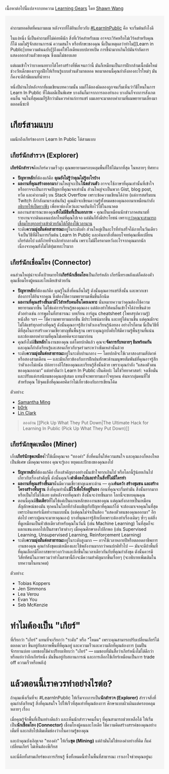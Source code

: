 เนื้อหาต่อไปนี้แปลจากบทความ [Learning Gears](https://www.swyx.io/learning-gears) โดย [Shawn Wang](https://www.swyx.io/)

<div style="padding: 1rem; background-color: #F5F5F5;">

คำถามยอดฮิตที่คนถามผม หลังจากที่ได้ยินเกี่ยวกับ [#LearnInPublic](https://twitter.com/hashtag/LearnInPublic?src=hash) คือ จะเริ่มต้นยังไงดี

ในแง่หนึ่ง นี่เป็นคำถามที่ไม่ค่อยดีนัก สิ่งที่เวิร์คสำหรับผม อาจจะเวิร์คหรือไม่เวิร์คสำหรับคุณก็ได้ ผมไม่รู้จักสถานการณ์ ความสนใจ หรือทักษะของคุณ นี่เป็นเหตุผลว่าทำไม[[Learn in Public|บทความต้นฉบับ]]ถึงแค่ให้ไอเดียแบบปลายเปิด การชี้นำมากเกินไปมันจำกัดการแสดงออกส่วนตัวของคุณ ซึ่งผมไม่ชอบเลย

แต่ผมเข้าใจว่าบางคนอยากได้โครงสร้างที่ชัดเจนกว่านี้ มันก็เหมือนเป็นการฝึกกล้ามเนื้อมัดใหม่ ช่วงวัยเด็กของเราถูกฝึกให้เรียนรู้แบบส่วนตัวมาตลอด พอมาตอนนี้คุณกำลังลองอะไรใหม่ๆ มันก็คงจะดีถ้ามีแผนที่นำทาง

หนึ่งปีผ่านไปหลังจากที่ผมเขียนบทความนั้น ผมก็ได้ลองผิดลองถูกจนเริ่มเห็นว่าวิธีไหนในการ Learn In Public ที่ได้ผลดีเป็นพิเศษ บางอันก็มาจากการลองทำเอง บางอันก็จากการสังเกตคนอื่น จนในที่สุดผมก็รู้สึกว่ามันควรค่าแก่การแชร์ ผมเลยจะมาตอบคำถามที่ผมพยายามเลี่ยงมาตลอดนี่ซะที

# เกียร์สามแบบ

ผมนึกถึงเกียร์ของการ Learn In Public ได้สามแบบ

## เกียร์นักสำรวจ (Explorer)

**เกียร์นักสำรวจ**คือเกียร์ความเร็วสูง คุณพยายามครอบคลุมพื้นที่ให้ได้มากที่สุด ในหลายๆ ทิศทาง

- **ปัญหาหลัก**ที่ต้องแก้คือ **คุณยังไม่รู้ว่าคุณไม่รู้อะไรบ้าง**
- **ผลงานที่คุณสร้างออกมา**ส่วนใหญ่จะเป็น**โน้ตส่วนตัว** อาจจะใช้ภาษาที่คุณเท่านั้นที่เข้าใจ หรืออาจจะเป็นการจดปัญหาที่คุณเจอเท่านั้น ส่วนใหญ่จะเป็นพวก Gist, blog post, ทวีต และคำถามดีๆ บน Stack Overflow เพราะข้อความเขียนได้ง่าย (แต่การสตรีมบน Twitch ก็กำลังมาแรงเช่นกัน) คุณมักจะเขียนความรู้ทั้งหมดของคุณออกมาเหมือนกำลัง[อธิบายให้เป็ดยางฟัง](https://en.wikipedia.org/wiki/Rubber_duck_debugging) เพื่อหาช่องโหว่และจดบันทึกไว้ใช้ในอนาคต
- ผลงานสาธารณะของคุณ**ยังไม่มีธีมที่เป็นเอกภาพ** - คุณเป็นเหมือนนักข่าวภาคสนามที่รายงานจากดินแดนแปลกใหม่ที่คุณไปเจอ แต่มันก็ยังมีประโยชน์ เพราะ[กว่าคุณจะสามารถเชื่อมโยงทุกอย่างเข้าด้วยกันได้ก็ต้องใช้เวลานาน](https://www.youtube.com/watch?v=D1R-jKKp3NA)
- ระดับ**ความมุ่งมั่นต่อสาธารณะ**อยู่ในระดับต่ำ ส่วนใหญ่เป็นอะไรที่ทำเสร็จได้ภายในวันเดียว จึงเป็นวิธีที่ดีในการเริ่มต้น Learn In Public และค้นหาสิ่งที่ตอบโจทย์คุณเพื่อเปลี่ยนเกียร์ต่อไป แต่ก็ง่ายที่จะเลิกทำกลางคัน เพราะไม่มีใครคาดหวังอะไรจากคุณมากนัก เนื่องจากคุณยังไม่ได้ทุ่มเทอะไรมาก

## เกียร์นักเชื่อมโยง (Connector)

คนส่วนใหญ่น่าจะตั้งเป้าหมายให้**เกียร์นักเชื่อมโยง**เป็นเกียร์หลัก เกียร์นี้ทรงพลังแต่ก็คล่องตัว คุณเชื่อมโยงผู้คนและไอเดียเข้าด้วยกัน

- **ปัญหาหลัก**ที่ต้องแก้คือ คุณรู้ในสิ่งที่คนอื่นไม่รู้ ดังนั้นคุณควรแชร์สิ่งนั้น และพวกเขาต้องการได้ยินจากคุณ ซึ่งต้องใช้ความพยายามเพิ่มขึ้นอีกนิด
- **ผลงานที่คุณสร้างขึ้นมามีไว้สำหรับคนอื่นโดยเฉพาะ** นั่นหมายความว่าคุณต้องใช้ความพยายามมากขึ้น ไม่ใช่แค่การเรียนรู้ของคุณเอง แต่ต้องทำให้คนอื่นเข้าใจได้ง่ายขึ้นด้วย ตัวอย่างเช่น การพูดในที่สาธารณะ บทเรียน การ์ตูน cheatsheet (โพยสรุปความรู้) หนังสือ ฯลฯ — ใช้ความพยายามมากขึ้น มีประโยชน์มากขึ้น และอยู่ได้นานขึ้น แต่คุณมักจะไม่ได้แชร์ทุกอย่างที่คุณรู้ ดังนั้นคุณอาจรู้สึกว่าตัวเองเรียนรู้น้อยลง อย่างไรก็ตาม นี่เป็นวิธีที่ดีที่สุดในการสร้างความเชี่ยวชาญขั้นพื้นฐาน เพราะคุณถูกบังคับให้มีความรู้พื้นฐานที่แน่นและต้องตอบคำถามที่คุณไม่เคยคิดจะถามมาก่อน
- คุณยังไม่มี**ธีมหลัก**ในงานของคุณ แต่โดยปกติแล้ว คุณจะ**จัดการกับหลายๆ ธีมพร้อมกัน** และคุณก็กำลังเรียนรู้และสอนเกี่ยวกับจุดร่วมระหว่างธีมเหล่านั้นด้วย
- ระดับ**ความมุ่งมั่นต่อสาธารณะ**อยู่ในระดับปานกลาง — โดยปกติจะใช้เวลาสองสามสัปดาห์หรือสองสามเดือน — และมักเกี่ยวข้องกับการฝึกฝนทักษะด้านมนุษยสัมพันธ์ที่คุณอาจรู้สึกว่าตัวเองไม่ถนัด ปล่อยวางอีโก้ของคุณและเรียนรู้สิ่งนั้นด้วย เพราะคุณกำลัง “แสดงตัวตนของคุณออกมา” แต่อย่าลืมว่า Learn In Public เป็นศิลปะ ไม่ใช่วิทยาศาสตร์: จงเชื่อมั่นและปรับแต่งรสนิยมของคุณอยู่เสมอ แทนที่จะพยายามเอาใจทุกคน ค้นหากลุ่มคนที่ใช่สำหรับคุณ ใช้จุดแข็งที่คุณเคยคิดว่าไม่เกี่ยวข้องกับการเขียนโค้ด

ตัวอย่าง:

- [Samantha Ming](https://twitter.com/samantha_ming)
- [b0rk](https://wizardzines.com/)
- [Lin Clark](https://code-cartoons.com/)

> ลองอ่าน [[Pick Up What They Put Down|The Ultimate Hack for Learning In Public (Pick Up What They Put Down)]]

## เกียร์นักขุดเหมือง (Miner)

เก็บ**เกียร์นักขุดเหมือง**ไว้ใช้เมื่อคุณเจอ “ทองคำ” สิ่งที่คนอื่นให้ความสนใจ และคุณเองก็หลงใหลเป็นพิเศษ เมื่อคุณเจอทอง คุณจะรู้เอง หยุดและปักธงของคุณลงไป

- **ปัญหาหลัก**ที่ต้องแก้คือ เรื่องสำคัญบางอย่างนั้นเข้าใจยากเกินไป หรือโลกนี้รู้น้อยเกินไปเกี่ยวกับเรื่องสำคัญนี้ ดังนั้นคุณจึง**ดำดิ่งลงไปและทำในสิ่งที่ไม่มีใครทำ**
- **ผลงานที่คุณสร้างขึ้นมา**นั้นมีความเชี่ยวชาญเฉพาะด้าน — คุณ**ค้นคว้า สร้างชุมชน และสร้างโครงสร้างพื้นฐาน** สิ่งที่คุณทำนั้น**มีไว้เพื่อให้อยู่ยืนยง** ก่อนที่คุณจะเริ่มทำมัน สิ่งนั้นยากมากหรือเป็นไปไม่ได้เลย แต่หลังจากที่คุณทำ สิ่งนั้นจะง่ายขึ้นมาก โลกนี้จะขอบคุณคุณ
- ตอนนี้คุณมี**ธีมเดียว**ที่ไม่ใช่แค่เป็นแกนหลักของงานของคุณ แต่คุณยังกลายเป็นเหมือนสัญลักษณ์ของมัน ทุกคนในโลกที่กำลังเผชิญกับปัญหาที่คุณแก้ได้ จะต้องมาเจอคุณในที่สุด เพราะอินเทอร์เน็ตทำงานแบบนั้น (แต่คุณไม่จำเป็นต้อง “แสดงตัวตนของคุณออกมา” อีกต่อไป เพราะผู้คนจะมาหาคุณเอง) บางทีคุณอาจรู้สึกเบื่อเพราะต้องทำเรื่องเดิมๆ ซ้ำๆ แต่สิ่งที่ดูเหมือนเป็นหัวข้อเดียวสำหรับคุณในวันนี้ (เช่น Machine Learning) ในที่สุดก็จะแตกแขนงออกไปเป็นสาขาวิชาต่างๆ เมื่อคุณศึกษาลงไปลึกพอ (เช่น Supervised Learning, Unsupervised Learning, Reinforcement Learning)
- ระดับ**ความมุ่งมั่นต่อสาธารณะ**อยู่ในระดับสูงมาก — อาจใช้เวลาหลายปีหรือตลอดอาชีพการงานของคุณ คุณกำลังขุดเเม่เหมืองและใช้พลังงานมากกว่าคนปกติทั่วไป — มันจะดีถ้าพื้นที่ที่คุณเลือกมีโอกาสขยายวงกว้างและลึกขึ้นในเวลาเดียวกันกับที่คุณกำลังขุด ดังนั้นควรมีวิสัยทัศน์ในภาพรวมว่าทำไมสาขานี้ถึงจะมีความสำคัญมากขึ้นเรื่อยๆ (จะอธิบายเพิ่มเติมในบทความในอนาคต)

ตัวอย่าง:

- Tobias Koppers
- Jen Simmons
- Lea Verou
- Evan You
- Seb McKenzie

# ทำไมต้องเป็น "เกียร์"

ที่เรียกว่า "เกียร์" แทนที่จะเรียกว่า "ระดับ" หรือ "โหมด" เพราะคุณสามารถปรับเปลี่ยนเกียร์ได้ตลอดเวลา ขึ้นอยู่กับสภาพพื้นที่ที่คุณอยู่ และความเร็วและความลึกที่คุณต้องการ (ผมปั่นจักรยานบ่อย เลยชอบใช้คำเปรียบเทียบว่า "เกียร์" — ผมชอบที่มันสื่อว่าเกียร์หนึ่งไม่ได้ดีกว่าหรือแย่กว่าอีกเกียร์หนึ่ง มันขึ้นอยู่กับสถานการณ์ และการเลือกใช้เกียร์เหมือนเป็นการ trade off ความเร็วหรือพลัง)

# แล้วตอนนี้เราควรทำอย่างไรต่อ?

ถ้าคุณเพิ่งเริ่มที่จะ #LearnInPublic ให้เริ่มจากการเป็น**นักสำรวจ (Explorer)** สำรวจสิ่งที่คุณกำลังเรียนรู้ สิ่งที่คุณสนใจ ไปให้เร็วที่สุดเท่าที่คุณต้องการ ศึกษาแบบผิวเผินแต่ครอบคลุมหลายๆ เรื่อง

เมื่อคุณรู้จักพื้นที่เป็นอย่างดีแล้ว และเห็นนักสำรวจคนอื่นๆ ที่คุณสามารถช่วยเหลือได้ ให้เริ่มเป็น**นักเชื่อมโยง (Connector)** เชื่อมโยงผู้คนและไอเดีย ใช้ความคิดสร้างสรรค์ของคุณอย่างเต็มที่ และกลับไปเติมเต็มช่องว่างในความรู้ของคุณ

และถ้าคุณบังเอิญเจอ "ทองคำ" ให้เริ่ม**ขุด (Mining)** แต่ถ้ามันไม่ใช่ทองคำอย่างที่คิด ก็แค่เปลี่ยนเกียร์ ไม่เห็นต้องซีเรียส

และนี่คือทั้งสามเกียร์ของการเรียนรู้ ซึ่งทั้งหมดนี้ทำในพื้นที่สาธารณะ เราเอาใจช่วยคุณอยู่นะ

</div>
